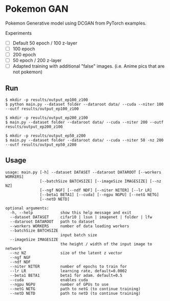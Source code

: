 # Pokemon GAN

Pokemon Generative model using DCGAN from PyTorch examples. 

Experiments
- [ ] Default 50 epoch / 100 z-layer
- [ ] 100 epoch 
- [ ] 200 epoch
- [ ] 50 epoch / 200 z-layer
- [ ] Adapted training with additional "false" images. (i.e. Anime pics that are not pokemon)

## Run

````
$ mkdir -p results/output_ep100_z100
$ python main.py --dataset folder --dataroot data/ --cuda --niter 100 --outf results/output_ep100_z100

$ mkdir -p results/output_ep200_z100
$ main.py --dataset folder --dataroot data/ --cuda --niter 200 --outf results/output_ep200_z100

$ mkdir -p results/output_ep50_z200
$ main.py --dataset folder --dataroot data/ --cuda --niter 50 -nz 200 --outf results/output_ep50_z200
````


## Usage
```
usage: main.py [-h] --dataset DATASET --dataroot DATAROOT [--workers WORKERS]
               [--batchSize BATCHSIZE] [--imageSize IMAGESIZE] [--nz NZ]
               [--ngf NGF] [--ndf NDF] [--niter NITER] [--lr LR]
               [--beta1 BETA1] [--cuda] [--ngpu NGPU] [--netG NETG]
               [--netD NETD]

optional arguments:
  -h, --help            show this help message and exit
  --dataset DATASET     cifar10 | lsun | imagenet | folder | lfw
  --dataroot DATAROOT   path to dataset
  --workers WORKERS     number of data loading workers
  --batchSize BATCHSIZE
                        input batch size
  --imageSize IMAGESIZE
                        the height / width of the input image to network
  --nz NZ               size of the latent z vector
  --ngf NGF
  --ndf NDF
  --niter NITER         number of epochs to train for
  --lr LR               learning rate, default=0.0002
  --beta1 BETA1         beta1 for adam. default=0.5
  --cuda                enables cuda
  --ngpu NGPU           number of GPUs to use
  --netG NETG           path to netG (to continue training)
  --netD NETD           path to netD (to continue training)
```
